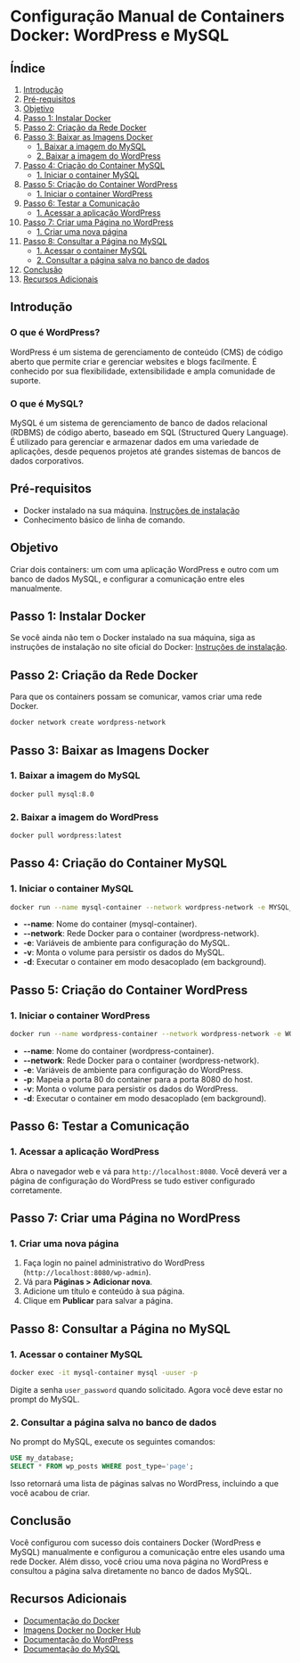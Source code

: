 
# Configuração Manual de Containers Docker: WordPress e MySQL

## Índice
1. [Introdução](#introdução)
2. [Pré-requisitos](#pré-requisitos)
3. [Objetivo](#objetivo)
4. [Passo 1: Instalar Docker](#passo-1-instalar-docker)
5. [Passo 2: Criação da Rede Docker](#passo-2-criação-da-rede-docker)
6. [Passo 3: Baixar as Imagens Docker](#passo-3-baixar-as-imagens-docker)
    - [1. Baixar a imagem do MySQL](#1-baixar-a-imagem-do-mysql)
    - [2. Baixar a imagem do WordPress](#2-baixar-a-imagem-do-wordpress)
7. [Passo 4: Criação do Container MySQL](#passo-4-criação-do-container-mysql)
    - [1. Iniciar o container MySQL](#1-iniciar-o-container-mysql)
8. [Passo 5: Criação do Container WordPress](#passo-5-criação-do-container-wordpress)
    - [1. Iniciar o container WordPress](#1-iniciar-o-container-wordpress)
9. [Passo 6: Testar a Comunicação](#passo-6-testar-a-comunicação)
    - [1. Acessar a aplicação WordPress](#1-acessar-a-aplicação-wordpress)
10. [Passo 7: Criar uma Página no WordPress](#passo-7-criar-uma-página-no-wordpress)
    - [1. Criar uma nova página](#1-criar-uma-nova-página)
11. [Passo 8: Consultar a Página no MySQL](#passo-8-consultar-a-página-no-mysql)
    - [1. Acessar o container MySQL](#1-acessar-o-container-mysql)
    - [2. Consultar a página salva no banco de dados](#2-consultar-a-página-salva-no-banco-de-dados)
12. [Conclusão](#conclusão)
13. [Recursos Adicionais](#recursos-adicionais)

## Introdução
### O que é WordPress?
WordPress é um sistema de gerenciamento de conteúdo (CMS) de código aberto que permite criar e gerenciar websites e blogs facilmente. É conhecido por sua flexibilidade, extensibilidade e ampla comunidade de suporte.

### O que é MySQL?
MySQL é um sistema de gerenciamento de banco de dados relacional (RDBMS) de código aberto, baseado em SQL (Structured Query Language). É utilizado para gerenciar e armazenar dados em uma variedade de aplicações, desde pequenos projetos até grandes sistemas de bancos de dados corporativos.

## Pré-requisitos
- Docker instalado na sua máquina. [Instruções de instalação](https://docs.docker.com/get-docker/)
- Conhecimento básico de linha de comando.

## Objetivo
Criar dois containers: um com uma aplicação WordPress e outro com um banco de dados MySQL, e configurar a comunicação entre eles manualmente.

## Passo 1: Instalar Docker
Se você ainda não tem o Docker instalado na sua máquina, siga as instruções de instalação no site oficial do Docker: [Instruções de instalação](https://docs.docker.com/get-docker/).

## Passo 2: Criação da Rede Docker
Para que os containers possam se comunicar, vamos criar uma rede Docker.

```bash
docker network create wordpress-network
```

## Passo 3: Baixar as Imagens Docker

### 1. Baixar a imagem do MySQL
```bash
docker pull mysql:8.0
```

### 2. Baixar a imagem do WordPress
```bash
docker pull wordpress:latest
```

## Passo 4: Criação do Container MySQL

### 1. Iniciar o container MySQL
```bash
docker run --name mysql-container --network wordpress-network -e MYSQL_ROOT_PASSWORD=root_password -e MYSQL_DATABASE=my_database -e MYSQL_USER=user -e MYSQL_PASSWORD=user_password -v mysql_data:/var/lib/mysql -d mysql:8.0
```
- **--name**: Nome do container (mysql-container).
- **--network**: Rede Docker para o container (wordpress-network).
- **-e**: Variáveis de ambiente para configuração do MySQL.
- **-v**: Monta o volume para persistir os dados do MySQL.
- **-d**: Executar o container em modo desacoplado (em background).

## Passo 5: Criação do Container WordPress

### 1. Iniciar o container WordPress
```bash
docker run --name wordpress-container --network wordpress-network -e WORDPRESS_DB_HOST=mysql-container -e WORDPRESS_DB_USER=user -e WORDPRESS_DB_PASSWORD=user_password -e WORDPRESS_DB_NAME=my_database -p 8080:80 -v wordpress_data:/var/www/html -d wordpress:latest
```
- **--name**: Nome do container (wordpress-container).
- **--network**: Rede Docker para o container (wordpress-network).
- **-e**: Variáveis de ambiente para configuração do WordPress.
- **-p**: Mapeia a porta 80 do container para a porta 8080 do host.
- **-v**: Monta o volume para persistir os dados do WordPress.
- **-d**: Executar o container em modo desacoplado (em background).

## Passo 6: Testar a Comunicação

### 1. Acessar a aplicação WordPress
Abra o navegador web e vá para `http://localhost:8080`. Você deverá ver a página de configuração do WordPress se tudo estiver configurado corretamente.

## Passo 7: Criar uma Página no WordPress

### 1. Criar uma nova página
1. Faça login no painel administrativo do WordPress (`http://localhost:8080/wp-admin`).
2. Vá para **Páginas > Adicionar nova**.
3. Adicione um título e conteúdo à sua página.
4. Clique em **Publicar** para salvar a página.

## Passo 8: Consultar a Página no MySQL

### 1. Acessar o container MySQL
```bash
docker exec -it mysql-container mysql -uuser -p
```
Digite a senha `user_password` quando solicitado. Agora você deve estar no prompt do MySQL.

### 2. Consultar a página salva no banco de dados
No prompt do MySQL, execute os seguintes comandos:

```sql
USE my_database;
SELECT * FROM wp_posts WHERE post_type='page';
```

Isso retornará uma lista de páginas salvas no WordPress, incluindo a que você acabou de criar.

## Conclusão
Você configurou com sucesso dois containers Docker (WordPress e MySQL) manualmente e configurou a comunicação entre eles usando uma rede Docker. Além disso, você criou uma nova página no WordPress e consultou a página salva diretamente no banco de dados MySQL.

## Recursos Adicionais
- [Documentação do Docker](https://docs.docker.com/)
- [Imagens Docker no Docker Hub](https://hub.docker.com/)
- [Documentação do WordPress](https://wordpress.org/support/)
- [Documentação do MySQL](https://dev.mysql.com/doc/)
